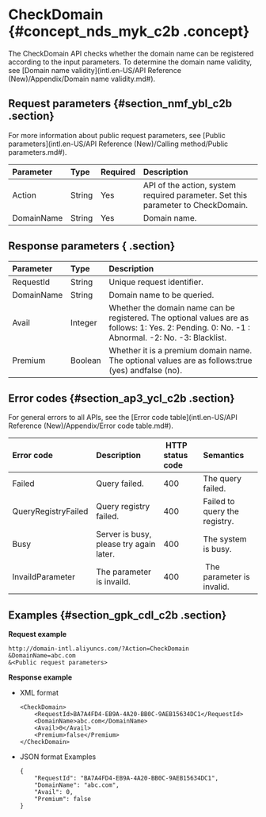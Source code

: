 # CheckDomain {#concept_nds_myk_c2b .concept}

The CheckDomain API checks whether the domain name can be registered according to the input parameters. To determine the domain name validity, see [Domain name validity](intl.en-US/API Reference (New)/Appendix/Domain name validity.md#).

## Request parameters {#section_nmf_ybl_c2b .section}

For more information about public request parameters, see [Public parameters](intl.en-US/API Reference (New)/Calling method/Public parameters.md#).

|Parameter|Type|Required|Description|
|:--------|:---|:-------|:----------|
|Action|String|Yes|API of the action, system required parameter. Set this parameter to CheckDomain.|
|DomainName|String|Yes|Domain name.|

## Response parameters { .section}

|Parameter|Type|Description|
|:--------|:---|:----------|
|RequestId|String|Unique request identifier.|
|DomainName|String|Domain name to be queried.|
|Avail|Integer|Whether the domain name can be registered. The optional values are as follows: 1: Yes. 2: Pending. 0: No. -1 : Abnormal. -2: No. -3: Blacklist.|
|Premium|Boolean|Whether it is a premium domain name. The optional values are as follows:true \(yes\) andfalse \(no\).|

## Error codes {#section_ap3_ycl_c2b .section}

For general errors to all APIs, see the [Error code table](intl.en-US/API Reference (New)/Appendix/Error code table.md#).

|Error code|Description| HTTP status code|Semantics|
|:---------|:----------|:----------------|:--------|
|Failed|Query failed.|400|The query failed.|
|QueryRegistryFailed|Query registry failed.|400|Failed to query the registry.|
|Busy|Server is busy, please try again later.|400|The system is busy.|
|InvaildParameter|The parameter is invaild.|400| The parameter is invalid.|

## Examples {#section_gpk_cdl_c2b .section}

**Request example**

```
http://domain-intl.aliyuncs.com/?Action=CheckDomain
&DomainName=abc.com
&<Public request parameters>
```

**Response example**

-   XML format

    ```
    <CheckDomain>
        <RequestId>BA7A4FD4-EB9A-4A20-BB0C-9AEB15634DC1</RequestId>
        <DomainName>abc.com</DomainName>
        <Avail>0</Avail>
        <Premium>false</Premium>
    </CheckDomain>
    ```

-   JSON format Examples

    ```
    {
        "RequestId": "BA7A4FD4-EB9A-4A20-BB0C-9AEB15634DC1",
        "DomainName": "abc.com",
        "Avail": 0,
        "Premium": false
    }
    ```


